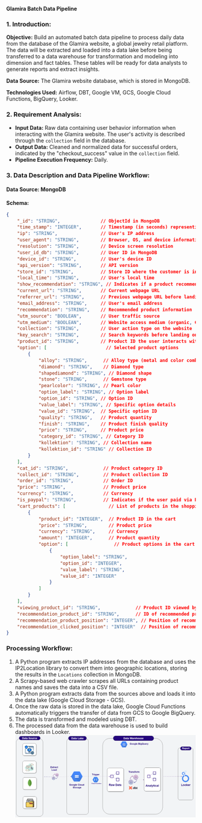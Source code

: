 **Glamira Batch Data Pipeline**

### 1. Introduction:
**Objective:** Build an automated batch data pipeline to process daily data from the database of the Glamira website, a global jewelry retail platform. The data will be extracted and loaded into a data lake before being transferred to a data warehouse for transformation and modeling into dimension and fact tables. These tables will be ready for data analysts to generate reports and extract insights.

**Data Source:** The Glamira website database, which is stored in MongoDB.

**Technologies Used:** Airflow, DBT, Google VM, GCS, Google Cloud Functions, BigQuery, Looker.

### 2. Requirement Analysis:
- **Input Data:** Raw data containing user behavior information when interacting with the Glamira website. The user's activity is described through the `collection` field in the database.
- **Output Data:** Cleaned and normalized data for successful orders, indicated by the "checkout_success" value in the `collection` field.
- **Pipeline Execution Frequency:** Daily.

### 3. Data Description and Data Pipeline Workflow:
#### **Data Source:** MongoDB

**Schema:**
```json
{
    "_id": "STRING",               // ObjectId in MongoDB
    "time_stamp": "INTEGER",       // Timestamp (in seconds) representing the time of the action
    "ip": "STRING",                // User's IP address
    "user_agent": "STRING",        // Browser, OS, and device information
    "resolution": "STRING",        // Device screen resolution
    "user_id_db": "STRING",        // User ID in MongoDB
    "device_id": "STRING",         // User's device ID
    "api_version": "STRING",       // API version
    "store_id": "STRING",          // Store ID where the customer is interacting
    "local_time": "STRING",        // User's local time
    "show_recommendation": "STRING", // Indicates if a product recommendation was shown before viewing
    "current_url": "STRING",       // Current webpage URL
    "referrer_url": "STRING",      // Previous webpage URL before landing on the current page
    "email_address": "STRING",     // User's email address
    "recommendation": "STRING",    // Recommended product information
    "utm_source": "BOOLEAN",       // User traffic source
    "utm_medium": "BOOLEAN",       // Website access medium (organic, CPC, email, etc.)
    "collection": "STRING",        // User action type on the website
    "key_search": "STRING",        // Search keywords before landing on the website
    "product_id": "STRING",        // Product ID the user interacts with
    "option": [                      // Selected product options
        {
            "alloy": "STRING",      // Alloy type (metal and color combination)
            "diamond": "STRING",    // Diamond type
            "shapediamond": "STRING", // Diamond shape
            "stone": "STRING",      // Gemstone type
            "pearlcolor": "STRING", // Pearl color
            "option_label": "STRING", // Option label
            "option_id": "STRING", // Option ID
            "value_label": "STRING", // Specific option details
            "value_id": "STRING",  // Specific option ID
            "quality": "STRING",   // Product quantity
            "finish": "STRING",    // Product finish quality
            "price": "STRING",     // Product price
            "category_id": "STRING", // Category ID
            "kollektion": "STRING", // Collection name
            "kollektion_id": "STRING" // Collection ID
        }
    ],
    "cat_id": "STRING",             // Product category ID
    "collect_id": "STRING",         // Product collection ID
    "order_id": "STRING",           // Order ID
    "price": "STRING",              // Product price
    "currency": "STRING",           // Currency
    "is_paypal": "STRING",          // Indicates if the user paid via PayPal
    "cart_products": [                // List of products in the shopping cart
        {
            "product_id": "INTEGER",  // Product ID in the cart
            "price": "STRING",        // Product price
            "currency": "STRING",     // Currency
            "amount": "INTEGER",      // Product quantity
            "option": [                 // Product options in the cart
                {
                    "option_label": "STRING",
                    "option_id": "INTEGER",
                    "value_label": "STRING",
                    "value_id": "INTEGER"
                }
            ]
        }
    ],
    "viewing_product_id": "STRING",             // Product ID viewed by the user
    "recommendation_product_id": "STRING",      // ID of recommended product
    "recommendation_product_position": "INTEGER", // Position of recommended product on the page
    "recommendation_clicked_position": "INTEGER"  // Position of recommended product clicked by the user
}
```

### **Processing Workflow:**
1. A Python program extracts IP addresses from the database and uses the IP2Location library to convert them into geographic locations, storing the results in the `Locations` collection in MongoDB.
2. A Scrapy-based web crawler scrapes all URLs containing product names and saves the data into a CSV file.
3. A Python program extracts data from the sources above and loads it into the data lake (Google Cloud Storage - GCS).
4. Once the raw data is stored in the data lake, Google Cloud Functions automatically triggers the transfer of data from GCS to Google BigQuery.
5. The data is transformed and modeled using DBT.
6. The processed data from the data warehouse is used to build dashboards in Looker.
![Glamira data pipeline architecture](images/architecture.png)